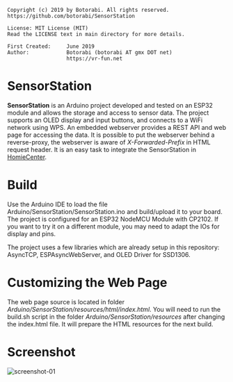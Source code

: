     Copyright (c) 2019 by Botorabi. All rights reserved.
    https://github.com/botorabi/SensorStation

    License: MIT License (MIT)
    Read the LICENSE text in main directory for more details.

    First Created:     June 2019
    Author:            Botorabi (botorabi AT gmx DOT net)
                       https://vr-fun.net


# SensorStation

**SensorStation** is an Arduino project developed and tested on an ESP32 module and allows the storage and access to sensor data.
The project supports an OLED display and input buttons, and connects to a WiFi network using WPS.
An embedded webserver provides a REST API and web page for accessing the data.
It is possible to put the webserver behind a reverse-proxy, the webserver is aware of *X-Forwarded-Prefix* in HTML request header.
It is an easy task to integrate the SensorStation in  [HomieCenter](https://github.com/botorabi/HomieCenter).


# Build

Use the Arduino IDE to load the file Arduino/SensorStation/SensorStation.ino and build/upload it to your board.
The project is configured for an ESP32 NodeMCU Module with CP2102. If you want to try it on a different module,
you may need to adapt the IOs for display and pins.

The project uses a few libraries which are already setup in this repository: AsyncTCP, ESPAsyncWebServer, and OLED Driver for SSD1306.


# Customizing the Web Page

The web page source is located in folder *Arduino/SensorStation/resources/html/index.html*. You will need to run the build.sh script
in the folder *Arduino/SensorStation/resources* after changing the index.html file. It will prepare the HTML resources for the next build.


# Screenshot

![screenshot-01](https://user-images.githubusercontent.com/11502867/60448886-ca67c780-9c26-11e9-9d22-6c7ef6d6f9a2.png)

